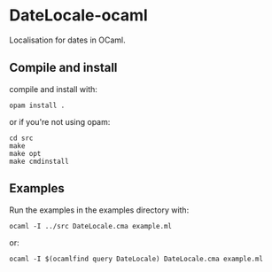 # DateLocale-ocaml

Localisation for dates in OCaml.

## Compile and install

compile and install with:
```
opam install .
```

or if you're not using opam:
```
cd src
make
make opt
make cmdinstall
```

## Examples

Run the examples in the examples directory with:
```
ocaml -I ../src DateLocale.cma example.ml 
```
or:
```
ocaml -I $(ocamlfind query DateLocale) DateLocale.cma example.ml 
```

